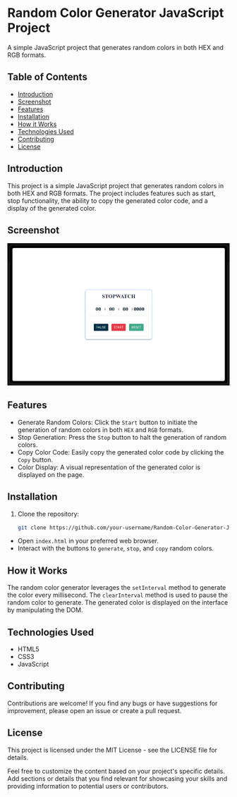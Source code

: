 # Random Color Generator JavaScript Project

A simple JavaScript project that generates random colors in both HEX and RGB formats.

## Table of Contents

- [Introduction](#introduction)
- [Screenshot](#screenshot)
- [Features](#features)
- [Installation](#installation)
- [How it Works](#how-it-Works)
- [Technologies Used](#technologies-used)
- [Contributing](#contributing)
- [License](#license)

## Introduction

This project is a simple JavaScript project that generates random colors in both HEX and RGB formats. The project includes features such as start, stop functionality, the ability to copy the generated color code, and a display of the generated color.

## Screenshot

![App Screenshot](https://raw.githubusercontent.com/BCAPATHSHALA/Stopwatch-JavaScript-Project/master/Stopwatch%20Javascript%20Project.png)

## Features

- Generate Random Colors: Click the `Start` button to initiate the generation of random colors in both `HEX` and `RGB` formats.
- Stop Generation: Press the `Stop` button to halt the generation of random colors.
- Copy Color Code: Easily copy the generated color code by clicking the `Copy` button.
- Color Display: A visual representation of the generated color is displayed on the page.

## Installation

1. Clone the repository:

   ```bash
   git clone https://github.com/your-username/Random-Color-Generator-JavaScript-Project.git

   ```

- Open `index.html` in your preferred web browser.
- Interact with the buttons to `generate`, `stop`, and `copy` random colors.

## How it Works

The random color generator leverages the `setInterval` method to generate the color every millisecond. The `clearInterval` method is used to pause the random color to generate. The generated color is displayed on the interface by manipulating the DOM.

## Technologies Used

- HTML5
- CSS3
- JavaScript

## Contributing

Contributions are welcome! If you find any bugs or have suggestions for improvement, please open an issue or create a pull request.

## License

This project is licensed under the MIT License - see the LICENSE file for details.

Feel free to customize the content based on your project's specific details. Add sections or details that you find relevant for showcasing your skills and providing information to potential users or contributors.
